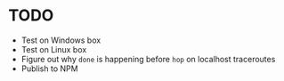 # TODO

- Test on Windows box
- Test on Linux box
 - Figure out why `done` is happening before `hop` on localhost traceroutes
- Publish to NPM
